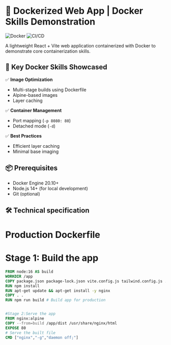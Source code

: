# 🐳 Dockerized Web App | Docker Skills Demonstration

![Docker](https://img.shields.io/badge/Docker-2CA5E0?style=for-the-badge&logo=docker&logoColor=white) ![CI/CD](https://img.shields.io/badge/CI/CD-Expert-ff69b4)

A lightweight React + Vite web application containerized with Docker to demonstrate core containerization skills.

## 🚀 Key Docker Skills Showcased

✅ **Image Optimization**  
- Multi-stage builds using Dockerfile  
- Alpine-based images  
- Layer caching  

✅ **Container Management**  
- Port mapping (`-p 8080: 80`)  
- Detached mode (`-d`)  
  

✅ **Best Practices**  
- Efficient layer caching
- Minimal base imaging

## 📦 Prerequisites

- Docker Engine 20.10+
- Node.js 14+ (for local development)
- Git (optional)


## 🛠️ Technical specification
# Production Dockerfile

# Stage 1: Build the app
```dockerfile
FROM node:16 AS build
WORKDIR /app
COPY package.json package-lock.json vite.config.js tailwind.config.js ./
RUN npm install
RUN apt-get update && apt-get install -y nginx
COPY . .
RUN npm run build # Build app for production


#Stage 2:Serve the app
FROM nginx:alpine
COPY --from=build /app/dist /usr/share/nginx/html
EXPOSE 80
# Serve the built file
CMD ["nginx","-g","daemon off;"]
```
